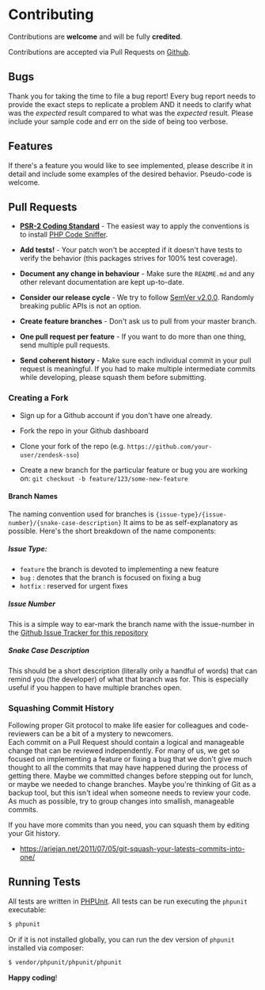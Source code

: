 # Contributing

Contributions are **welcome** and will be fully **credited**.

Contributions are accepted via Pull Requests on [Github](https://github.com/fireproofsocks/zendesk-sso/pulls).

## Bugs

Thank you for taking the time to file a bug report!  Every bug report needs to provide the exact steps to replicate a 
problem AND it needs to clarify what was the _expected_ result compared to what was the _expected_ result.  Please include
your sample code and err on the side of being too verbose.

## Features

If there's a feature you would like to see implemented, please describe it in detail and include some examples of the desired behavior. 
Pseudo-code is welcome.

## Pull Requests

- **[PSR-2 Coding Standard](https://github.com/php-fig/fig-standards/blob/master/accepted/PSR-2-coding-style-guide.md)** - The easiest way to apply the conventions is to install [PHP Code Sniffer](http://pear.php.net/package/PHP_CodeSniffer).

- **Add tests!** - Your patch won't be accepted if it doesn't have tests to verify the behavior (this packages strives for 100% test coverage).

- **Document any change in behaviour** - Make sure the `README.md` and any other relevant documentation are kept up-to-date.

- **Consider our release cycle** - We try to follow [SemVer v2.0.0](http://semver.org/). Randomly breaking public APIs is not an option.

- **Create feature branches** - Don't ask us to pull from your master branch.

- **One pull request per feature** - If you want to do more than one thing, send multiple pull requests.

- **Send coherent history** - Make sure each individual commit in your pull request is meaningful. If you had to make multiple intermediate commits while developing, please squash them before submitting.

### Creating a Fork

- Sign up for a Github account if you don't have one already.

- Fork the repo in your Github dashboard

- Clone your fork of the repo (e.g. `https://github.com/your-user/zendesk-sso`)

- Create a new branch for the particular feature or bug you are working on: `git checkout -b feature/123/some-new-feature`

#### Branch Names

The naming convention used for branches is `{issue-type}/{issue-number}/{snake-case-description}` 
It aims to be as self-explanatory as possible.  Here's the short breakdown of the name components:

##### Issue Type:

- `feature` the branch is devoted to implementing a new feature
- `bug` : denotes that the branch is focused on fixing a bug
- `hotfix` : reserved for urgent fixes 

##### Issue Number

This is a simple way to ear-mark the branch name with the issue-number in the [Github Issue Tracker for this repository](https://github.com/fireproofsocks/zendesk-sso/issues)

##### Snake Case Description

This should be a short description (literally only a handful of words) that can remind you (the developer) of what that 
branch was for.  This is especially useful if you happen to have multiple branches open.

### Squashing Commit History

Following proper Git protocol to make life easier for colleagues and code-reviewers can be a bit of a mystery to newcomers.  
Each commit on a Pull Request should contain a logical and manageable change that can be reviewed independently.  For 
many of us, we get so focused on implementing a feature or fixing a bug that we don't give much thought to all the commits
that may have happened during the process of getting there.  Maybe we committed changes before stepping out for lunch, or
maybe we needed to change branches.  Maybe you're thinking of Git as a backup tool, but this isn't ideal when someone 
needs to review your code.  As much as possible, try to group changes into smallish, manageable commits.

If you have more commits than you need, you can squash them by editing your Git history.

- https://ariejan.net/2011/07/05/git-squash-your-latests-commits-into-one/

## Running Tests

All tests are written in [PHPUnit](https://phpunit.de/).  All tests can be run executing the `phpunit` executable:
 
``` bash
$ phpunit
```

Or if it is not installed globally, you can run the dev version of `phpunit` installed via composer:

``` bash
$ vendor/phpunit/phpunit/phpunit
```

**Happy coding**!